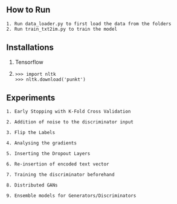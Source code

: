 ## How to Run ##
```
1. Run data_loader.py to first load the data from the folders
2. Run train_txt2im.py to train the model
```

## Installations ##
1. Tensorflow
2. ```
   >>> import nltk
   >>> nltk.download('punkt')
   ```
## Experiments ##

```
1. Early Stopping with K-Fold Cross Validation
```

```
2. Addition of noise to the discriminator input
```

```
3. Flip the Labels
```

```
4. Analysing the gradients 
```

```
5. Inserting the Dropout Layers 
```

```
6. Re-insertion of encoded text vector
```

```
7. Training the discriminator beforehand
```

```
8. Distributed GANs
```

```
9. Ensemble models for Generators/Discriminators
```
